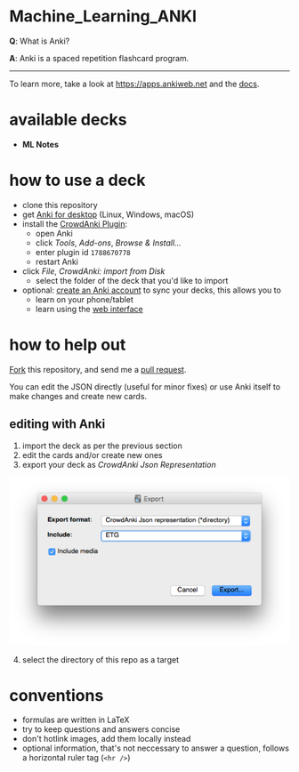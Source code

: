 # Machine_Learning_ANKI

__Q__: What is Anki?

__A__: Anki is a spaced repetition flashcard program.

<hr />

To learn more, take a look at https://apps.ankiweb.net and the [docs](https://apps.ankiweb.net/docs/manual.html#introduction).

# available decks

- __ML Notes__

# how to use a deck

- clone this repository
- get [Anki for desktop](https://apps.ankiweb.net) (Linux, Windows, macOS)
- install the [CrowdAnki Plugin](https://ankiweb.net/shared/info/1788670778):
  - open Anki
  - click _Tools_, _Add-ons_, _Browse & Install..._
  - enter plugin id `1788670778`
  - restart Anki
- click _File_, _CrowdAnki: import from Disk_
  - select the folder of the deck that you'd like to import
- optional: [create an Anki account](https://ankiweb.net/account/register) to sync your decks, this allows you to
  - learn on your phone/tablet
  - learn using the [web interface](https://ankiweb.net/decks/)

# how to help out

[Fork](https://help.github.com/articles/fork-a-repo/) this repository, and send me a [pull request](https://help.github.com/articles/creating-a-pull-request/).

You can edit the JSON directly (useful for minor fixes) or use Anki itself to make changes and create new cards.

## editing with Anki

1. import the deck as per the previous section
2. edit the cards and/or create new ones
3. export your deck as _CrowdAnki Json Representation_

<img src="export.png"></img>

4. select the directory of this repo as a target

# conventions

- formulas are written in LaTeX
- try to keep questions and answers concise
- don't hotlink images, add them locally instead
- optional information, that's not neccessary to answer a question, follows a horizontal ruler tag (`<hr />`)
